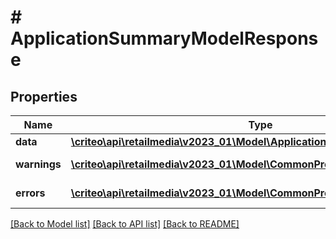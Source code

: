 # # ApplicationSummaryModelResponse

## Properties

Name | Type | Description | Notes
------------ | ------------- | ------------- | -------------
**data** | [**\criteo\api\retailmedia\v2023_01\Model\ApplicationSummaryModelResource**](ApplicationSummaryModelResource.md) |  | [optional]
**warnings** | [**\criteo\api\retailmedia\v2023_01\Model\CommonProblem[]**](CommonProblem.md) |  | [optional] [readonly]
**errors** | [**\criteo\api\retailmedia\v2023_01\Model\CommonProblem[]**](CommonProblem.md) |  | [optional] [readonly]

[[Back to Model list]](../../README.md#models) [[Back to API list]](../../README.md#endpoints) [[Back to README]](../../README.md)
